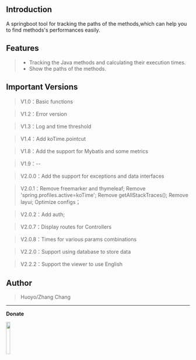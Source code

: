 
## Introduction

A springboot tool for tracking the paths of the methods,which can help you to find methods's performances easily.

## Features

> * Tracking the Java methods and calculating their execution times.
> * Show the paths of the methods.


## Important Versions

> V1.0：Basic functions

> V1.2：Error version

> V1.3：Log and time threshold

> V1.4：Add koTime.pointcut


> V1.8：Add the support for Mybatis and some metrics

> V1.9：--

> V2.0.0：Add the support for exceptions and data interfaces

> V2.0.1：Remove freemarker and thymeleaf;
          Remove 'spring.profiles.active=koTime';
          Remove getAllStackTraces();
          Remove layui;
          Optimize configs；

> V2.0.2：Add auth;


> V2.0.7：Display routes for Controllers

> V2.0.8：Times for various params combinations

> V2.2.0：Support using database to store data

> V2.2.2：Support the viewer to use English

## Author

> Huoyo/Zhang Chang

---

**Donate**

<img src="v201/pay.jpg"  width="15%" height="15%">

